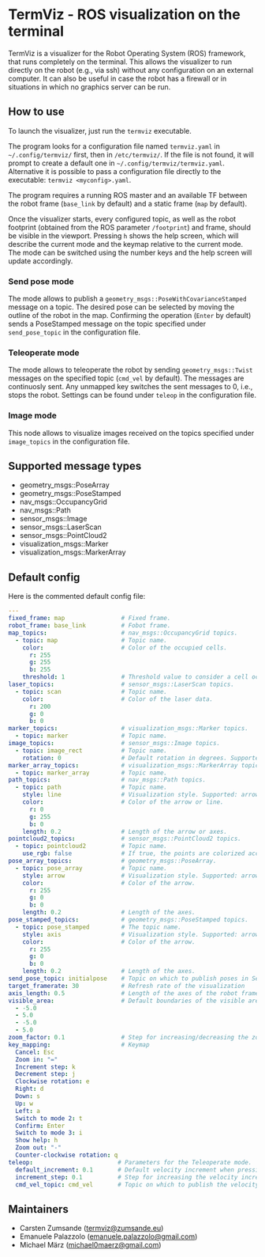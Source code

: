 # TermViz - ROS visualization on the terminal

TermViz is a visualizer for the Robot Operating System (ROS) framework, that runs completely on the terminal.
This allows the visualizer to run directly on the robot (e.g., via ssh) without any configuration on an external computer.
It can also be useful in case the robot has a firewall or in situations in which no graphics server can be run.

## How to use

To launch the visualizer, just run the `termviz` executable.

The program looks for a configuration file named `termviz.yaml` in `~/.config/termviz/` first, then in `/etc/termviz/`. If the file is not found, it will prompt to create a default one in `~/.config/termviz/termviz.yaml`. Alternative it is possible to pass a configuration file directly to the executable: `termviz <myconfig>.yaml`.

The program requires a running ROS master and an available TF between the robot frame (`base_link` by default) and a static frame (`map` by default).

Once the visualizer starts, every configured topic, as well as the robot footprint (obtained from the ROS parameter `/footprint`) and frame, should be visible in the viewport. Pressing `h` shows the help screen, which will describe the current mode and the keymap relative to the current mode. The mode can be switched using the number keys and the help screen will update accordingly.

### Send pose mode

The mode allows to publish a `geometry_msgs::PoseWithCovarianceStamped` message on a topic. The desired pose can be selected by moving the outline of the robot in the map. Confirming the operation (`Enter` by default) sends a PoseStamped message on the topic specified under `send_pose_topic` in the configuration file.

### Teleoperate mode

The mode allows to teleoperate the robot by sending `geometry_msgs::Twist` messages on the specified topic (`cmd_vel` by default). The messages are continuosly sent. Any unmapped key switches the sent messages to 0, i.e., stops the robot.
Settings can be found under `teleop` in the configuration file.

### Image mode

This node allows to visualize images received on the topics specified under `image_topics` in the configuration file.

## Supported message types

- geometry_msgs::PoseArray
- geometry_msgs::PoseStamped
- nav_msgs::OccupancyGrid
- nav_msgs::Path
- sensor_msgs::Image
- sensor_msgs::LaserScan
- sensor_msgs::PointCloud2
- visualization_msgs::Marker
- visualization_msgs::MarkerArray

## Default config

Here is the commented default config file:
```yaml
---
fixed_frame: map                # Fixed frame.
robot_frame: base_link          # Fobot frame.
map_topics:                     # nav_msgs::OccupancyGrid topics.
  - topic: map                  # Topic name.
    color:                      # Color of the occupied cells.
      r: 255
      g: 255
      b: 255
    threshold: 1                # Threshold value to consider a cell occupied (cell containing a lower value are not visualized).
laser_topics:                   # sensor_msgs::LaserScan topics.
  - topic: scan                 # Topic name.
    color:                      # Color of the laser data.
      r: 200
      g: 0
      b: 0
marker_topics:                  # visualization_msgs::Marker topics.
  - topic: marker               # Topic name.
image_topics:                   # sensor_msgs::Image topics.
  - topic: image_rect           # Topic name.
    rotation: 0                 # Default rotation in degrees. Supported angles: 0, 90, 180, 270.
marker_array_topics:            # visualization_msgs::MarkerArray topics.
  - topic: marker_array         # Topic name.
path_topics:                    # nav_msgs::Path topics.
  - topic: path                 # Topic name.
    style: line                 # Visualization style. Supported: arrow, axis, line.
    color:                      # Color of the arrow or line.
      r: 0
      g: 255
      b: 0
    length: 0.2                 # Length of the arrow or axes.
pointcloud2_topics:             # sensor_msgs::PointCloud2 topics.
  - topic: pointcloud2          # Topic name.
    use_rgb: false              # If true, the points are colorized according to their RGB values. If false, they are colorized according to their height, i.e., their z coordinate in the static frame.
pose_array_topics:              # geometry_msgs::PoseArray.
  - topic: pose_array           # Topic name.
    style: arrow                # Visualization style. Supported: arrow, axis.
    color:                      # Color of the arrow.
      r: 255
      g: 0
      b: 0
    length: 0.2                 # Length of the axes.
pose_stamped_topics:            # geometry_msgs::PoseStamped topics.
  - topic: pose_stamped         # The topic name.
    style: axis                 # Visualization style. Supported: arrow, axis.
    color:                      # Color of the arrow.
      r: 255
      g: 0
      b: 0
    length: 0.2                 # Length of the axes.
send_pose_topic: initialpose    # Topic on which to publish poses in Send Pose mode.
target_framerate: 30            # Refresh rate of the visualization
axis_length: 0.5                # Length of the axes of the robot frame
visible_area:                   # Default boundaries of the visible areas. Determines the initial level of zoom.
  - -5.0
  - 5.0
  - -5.0
  - 5.0
zoom_factor: 0.1                # Step for increasing/decreasing the zoom.
key_mapping:                    # Keymap
  Cancel: Esc
  Zoom in: "="
  Increment step: k
  Decrement step: j
  Clockwise rotation: e
  Right: d
  Down: s
  Up: w
  Left: a
  Switch to mode 2: t
  Confirm: Enter
  Switch to mode 3: i
  Show help: h
  Zoom out: "-"
  Counter-clockwise rotation: q
teleop:                        # Parameters for the Teleoperate mode.
  default_increment: 0.1       # Default velocity increment when pressing a key.
  increment_step: 0.1          # Step for increasing the velocity increment.
  cmd_vel_topic: cmd_vel       # Topic on which to publish the velocity commands.
```

## Maintainers

- Carsten Zumsande (termviz@zumsande.eu)
- Emanuele Palazzolo (emanuele.palazzolo@gmail.com)
- Michael März (michael0maerz@gmail.com)